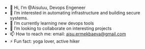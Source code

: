 - 👋 Hi, I’m @Aisuluu, Devops Engeneer
- 👀 I’m interested in automating infrastructure and building secure systems.
- 🌱 I’m currently learning new devops tools
- 💞️ I’m looking to collaborate on interesting projects
- 📫 How to reach me: email: aisu.ermekbaeva@gmail.com
- ⚡ Fun fact: yoga lover, active hiker

<!---
Aisuluu11/Aisuluu11 is a ✨ special ✨ repository because its `README.md` (this file) appears on your GitHub profile.
You can click the Preview link to take a look at your changes.
--->
